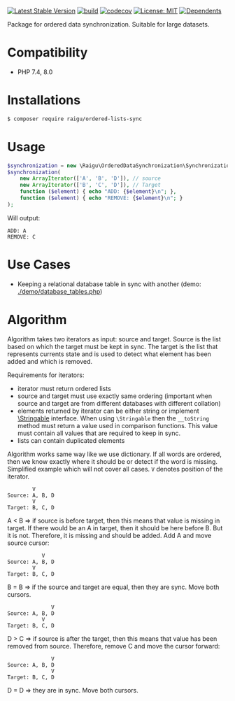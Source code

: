 [![Latest Stable Version](http://poser.pugx.org/raigu/ordered-lists-sync/v)](https://packagist.org/packages/raigu/ordered-lists-sync)
[![build](https://github.com/raigu/ordered-lists-sync/workflows/build/badge.svg)](https://github.com/raigu/ordered-data-sync/actions)
[![codecov](https://codecov.io/gh/raigu/ordered-lists-sync/branch/main/graph/badge.svg?token=43B0X95CZ3)](https://codecov.io/gh/raigu/ordered-data-sync)
[![License: MIT](https://img.shields.io/badge/License-MIT-blue.svg)](LICENSE)
[![Dependents](http://poser.pugx.org/raigu/ordered-lists-sync/dependents)](https://packagist.org/packages/raigu/ordered-lists-sync)

Package for ordered data synchronization. Suitable for large datasets.


# Compatibility 

* PHP 7.4, 8.0

# Installations

```bash
$ composer require raigu/ordered-lists-sync
```

# Usage

```php
$synchronization = new \Raigu\OrderedDataSynchronization\Synchronization();
$synchronization(
    new ArrayIterator(['A', 'B', 'D']), // source
    new ArrayIterator(['B', 'C', 'D']), // Target
    function ($element) { echo "ADD: {$element}\n"; },
    function ($element) { echo "REMOVE: {$element}\n"; }
);
```

Will output:

```
ADD: A
REMOVE: C
```

# Use Cases

* Keeping a relational database table in sync with another (demo: [./demo/database_tables.php](./demo/database_tables.php))


# Algorithm

Algorithm takes two iterators as input: source and target.
Source is the list based on which the target must be kept in sync.
The target is the list that represents currents state and is used to detect what element
has been added and which is removed.

Requirements for iterators:

* iterator must return ordered lists
* source and target must use exactly same ordering (important when source and target are from different databases with different collation)
* elements returned by iterator can be either string or implement [\Stringable](https://www.php.net/Stringable) interface.
  When using `\Stringable` then the `__toString` method must return a value used in comparison functions. This value
  must contain all values that are required to keep in sync.
* lists can contain duplicated elements

Algorithm works same way like we use dictionary. If all words are ordered, then we know exactly where it should be
or detect if the word is missing. Simplified example which will not cover all cases. `V` denotes position of the iterator.

```text
        V
Source: A, B, D
        V
Target: B, C, D
```

A < B => if source is before target, then this means that value is missing in target. If there would be an A in target,
then it should be here before B. But it is not. Therefore, it is missing and should be added. Add A and move source cursor:

```text
           V
Source: A, B, D
        V
Target: B, C, D
```

B = B => if the source and target are equal, then they are sync. Move both cursors.

```text
              V
Source: A, B, D
           V
Target: B, C, D
```

D > C => if source is after the target, then this means that value has been removed from source. Therefore, remove C and
move the cursor forward:

```text
              V
Source: A, B, D
              V
Target: B, C, D
```

D = D => they are in sync. Move both cursors. 

